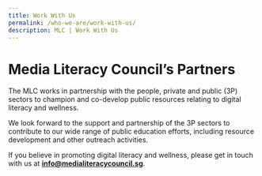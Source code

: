 ```yaml
---
title: Work With Us
permalink: /who-we-are/work-with-us/
description: MLC | Work With Us
---
```

# Media Literacy Council’s Partners

The MLC works in partnership with the people, private and public (3P) sectors to champion and co-develop public resources relating to digital literacy and wellness.  
  
We look forward to the support and partnership of the 3P sectors to contribute to our wide range of public education efforts, including resource development and other outreach activities.  
  
If you believe in promoting digital literacy and wellness, please get in touch with us at **[info@medialiteracycouncil.sg](mailto:info@medialiteracycouncil.sg)**.